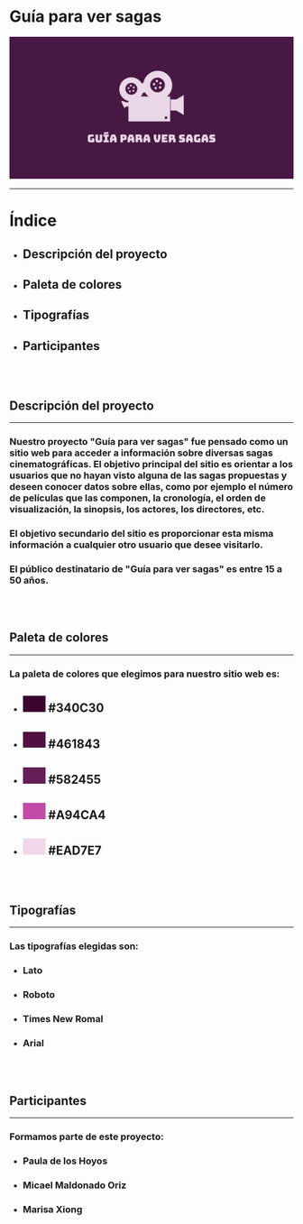 # Guía para ver sagas

<img src="banner-logo.png" alt="Logo Guía para ver sagas">

***

# Índice

* ## Descripción del proyecto
* ## Paleta de colores
* ## Tipografías
* ## Participantes

<br>
<br>

## Descripción del proyecto
***

### Nuestro proyecto "Guía para ver sagas" fue pensado como un sitio web para acceder a información sobre diversas sagas cinematográficas. El objetivo principal del sitio es orientar a los usuarios que no hayan visto alguna de las sagas propuestas y deseen conocer datos sobre ellas, como por ejemplo el número de películas que las componen, la cronología, el orden de visualización, la sinopsis, los actores, los directores, etc. 
### El objetivo secundario del sitio es proporcionar esta misma información a cualquier otro usuario que desee visitarlo.
### El público destinatario de "Guía para ver sagas" es entre 15 a 50 años.

<br>
<br>

## Paleta de colores
***

### La paleta de colores que elegimos para nuestro sitio web es:
* ## <img src="340C30.png" width="40" heigth="40"> #340C30
* ## <img src="461843.png" width="40" heigth="40"> #461843
* ## <img src="582455.png" width="40" heigth="40"> #582455
* ## <img src="A94CA4.png" width="40" heigth="40"> #A94CA4
* ## <img src="EAD7E7.png" width="40" heigth="40"> #EAD7E7

<br>
<br>

## Tipografías
***
### Las tipografías elegidas son:
* ### Lato
* ### Roboto
* ### Times New Romal
* ### Arial

<br>
<br>

## Participantes
***
### Formamos parte de este proyecto:
* ### Paula de los Hoyos
* ### Micael Maldonado Oriz
* ### Marisa Xiong
<br>
<br>
<br>
